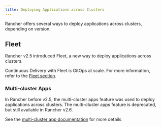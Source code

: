 ```yaml
---
title: Deploying Applications across Clusters
---
```


<head>
  <link rel="canonical" href="https://ranchermanager.docs.rancher.com/pages-for-subheaders/deploy-apps-across-clusters"/>
</head>

Rancher offers several ways to deploy applications across clusters, depending on version.

## Fleet

Rancher v2.5 introduced Fleet, a new way to deploy applications across clusters.

Continuous Delivery with Fleet is GitOps at scale. For more information, refer to the [Fleet section](../how-to-guides/new-user-guides/deploy-apps-across-clusters/fleet.md).

### Multi-cluster Apps

In Rancher before v2.5, the multi-cluster apps feature was used to deploy applications across clusters. The multi-cluster apps feature is deprecated, but still available in Rancher v2.6.

See the [multi-cluster app documentation](../how-to-guides/new-user-guides/deploy-apps-across-clusters/multi-cluster-apps.md) for more details.